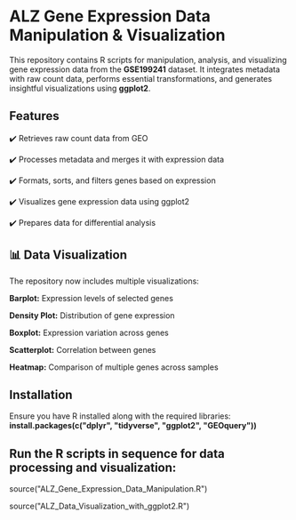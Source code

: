 # ALZ Gene Expression Data Manipulation & Visualization
This repository contains R scripts for manipulation, analysis, and visualizing gene expression data from the **GSE199241** dataset. It integrates metadata with raw count data, performs essential transformations, and generates insightful visualizations using **ggplot2**.

## Features
✔️ Retrieves raw count data from GEO

✔️ Processes metadata and merges it with expression data

✔️ Formats, sorts, and filters genes based on expression

✔️ Visualizes gene expression data using ggplot2

✔️ Prepares data for differential analysis

## 📊 Data Visualization
The repository now includes multiple visualizations:

**Barplot:** Expression levels of selected genes

**Density Plot:** Distribution of gene expression

**Boxplot:** Expression variation across genes

**Scatterplot:** Correlation between genes

**Heatmap:** Comparison of multiple genes across samples

## Installation
Ensure you have R installed along with the required libraries:
**install.packages(c("dplyr", "tidyverse", "ggplot2", "GEOquery"))**

## Run the R scripts in sequence for data processing and visualization:
source("ALZ_Gene_Expression_Data_Manipulation.R")

source("ALZ_Data_Visualization_with_ggplot2.R")

